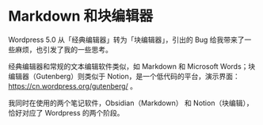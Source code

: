 # Markdown 和块编辑器


Wordpress 5.0 从「经典编辑器」转为「块编辑器」，引出的 Bug 给我带来了一些麻烦，也引发了我的一些思考。

经典编辑器和常规的文本编辑软件类似，如 Markdown 和 Microsoft Words；块编辑器（Gutenberg）则类似于 Notion，是一个低代码的平台，演示界面： https://cn.wordpress.org/gutenberg/ 。

我同时在使用的两个笔记软件，Obsidian（Markdown） 和 Notion（块编辑），恰好对应了 Wordpress 的两个阶段。






